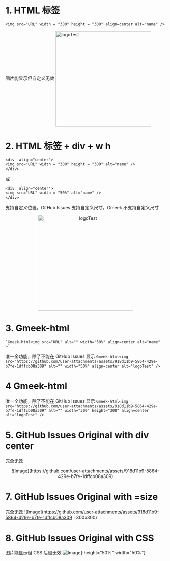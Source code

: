 # 1. HTML 标签
```
<img src="URL" width = "300" height = "300" align=center alt="name" />
```
图片能显示但自定义无效
<img src="https://github.com/user-attachments/assets/918d11b9-5864-429e-b7fe-1dffcb08a309" width = "300" height = "300" align=center alt="logoTest" />

# 2. HTML 标签 + div + w h
```
<div  align="center">    
<img src="URL" width = "300" height = "300" alt="name" />
</div>
```
或
```
<div  align="center">    
<img src="URL" width = "50%" alt="name" />
</div>
```
支持自定义位置，GitHub Issues 支持自定义尺寸，Gmeek 不支持自定义尺寸
<div  align="center">    
<img src="https://github.com/user-attachments/assets/918d11b9-5864-429e-b7fe-1dffcb08a309" width = "300" height = "300" alt="logoTest" />
</div>


# 3. Gmeek-html
```
`Gmeek-html<img src="URL" alt="" width="50%" align=center alt="name" >`
```
唯一全功能，除了不能在 GitHub Issues 显示
`Gmeek-html<img src="https://github.com/user-attachments/assets/918d11b9-5864-429e-b7fe-1dffcb08a309" alt="" width="50%" align=center alt="logoTest" />`

# 4 Gmeek-html
唯一全功能，除了不能在 GitHub Issues 显示
`Gmeek-html<img src="https://github.com/user-attachments/assets/918d11b9-5864-429e-b7fe-1dffcb08a309" alt="" width="300" height="300" align=center alt="logoTest" />`


# 5. GitHub Issues Original with div center
完全无效
<div  align="center">    
![Image](https://github.com/user-attachments/assets/918d11b9-5864-429e-b7fe-1dffcb08a309)
</div>

# 7. GitHub Issues Original with =size
完全无效
![Image](https://github.com/user-attachments/assets/918d11b9-5864-429e-b7fe-1dffcb08a309 =300x300)

# 8. GitHub Issues Original with CSS
图片能显示但 CSS 后缀无效
![Image](https://github.com/user-attachments/assets/918d11b9-5864-429e-b7fe-1dffcb08a309){:height="50%" width="50%"}







